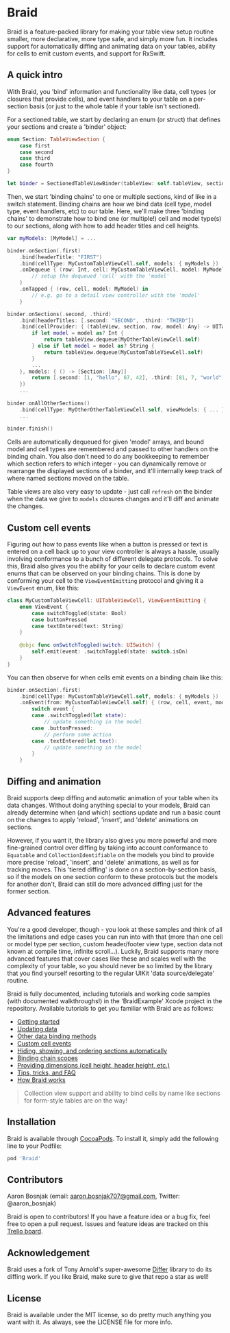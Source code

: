 # Braid

Braid is a feature-packed library for making your table view setup routine smaller, more declarative, more type safe, and simply more fun. It 
includes support for automatically diffing and animating data on your tables, ability for cells to emit custom events, and support for RxSwift.

## A quick intro

With Braid, you 'bind' information and functionality like data, cell types (or closures that provide cells), and event handlers to your table on a 
per-section basis (or just to the whole table if your table isn't sectioned). 

For a sectioned table, we start by declaring an enum (or struct) that defines your sections and create a 'binder' object:

```swift
enum Section: TableViewSection {
    case first
    case second
    case third
    case fourth
}

let binder = SectionedTableViewBinder(tableView: self.tableView, sectionedBy: Section.self)
```

Then, we start 'binding chains' to one or multiple sections, kind of like in a switch statement. Binding chains are how we bind data (cell type,
model type, event handlers, etc) to our table. Here, we'll make three 'binding chains' to demonstrate how to bind one (or multiple!) cell and
model type(s) to our sections, along with how to add header titles and cell heights.

```swift
var myModels: [MyModel] = ...

binder.onSection(.first)
    .bind(headerTitle: "FIRST")
    .bind(cellType: MyCustomTableViewCell.self, models: { myModels })
    .onDequeue { (row: Int, cell: MyCustomTableViewCell, model: MyModel) in
        // setup the dequeued 'cell' with the 'model'
    }
    .onTapped { (row, cell, model: MyModel) in
        // e.g. go to a detail view controller with the 'model'
    }

binder.onSections(.second, .third)
    .bind(headerTitles: [.second: "SECOND", .third: "THIRD"])
    .bind(cellProvider: { (tableView, section, row, model: Any) -> UITableViewCell in 
        if let model = model as? Int {
            return tableView.dequeue(MyOtherTableViewCell.self)
        } else if let model = model as? String {
            return tableView.dequeue(MyCustomTableViewCell.self)
        }
        ...
    }, models: { () -> [Section: [Any]]
        return [.second: [1, "hello", 67, 42], .third: [81, 7, "world"]
    })
    ...
    
binder.onAllOtherSections()
    .bind(cellType: MyOtherOtherTableViewCell.self, viewModels: { ... })
    ...
    
binder.finish()
```

Cells are automatically dequeued for given 'model' arrays, and bound model and cell types are remembered and passed to other handlers on
the binding chain. You also don't need to do any bookkeeping to remember which section refers to which integer - you can dynamically
remove or rearrange the displayed sections of a binder, and it'll internally keep track of where named sections moved on the table. 

Table views are also very easy to update - just call `refresh` on the binder when the data we give to `models` closures changes and it'll diff
and animate the changes.

## Custom cell events

Figuring out how to pass events like when a button is pressed or text is entered on a cell back up to your view controller is always a hassle, 
usually involving conformance to a bunch of different delegate protocols. To solve this, Braid also gives you the ability for your cells to 
declare custom event enums that can be observed on your binding chains. This is done by conforming your cell to the `ViewEventEmitting` 
protocol and giving it a `ViewEvent` enum, like this:

```swift
class MyCustomTableViewCell: UITableViewCell, ViewEventEmitting {
    enum ViewEvent {
        case switchToggled(state: Bool)
        case buttonPressed
        case textEntered(text: String)
    }
    
    @objc func onSwitchToggled(switch: UISwitch) {
        self.emit(event: .switchToggled(state: switch.isOn)
    }
}
```

You can then observe for when cells emit events on a binding chain like this:

```swift
binder.onSection(.first)
    .bind(cellType: MyCustomTableViewCell.self, models: { myModels })
    .onEvent(from: MyCustomTableViewCell.self) { (row, cell, event, model: MyModel) in
        switch event {
        case .switchToggled(let state):
            // update something in the model
        case .buttonPressed:
            // perform some action
        case .textEntered(let text):
            // update something in the model
        }
    }
```

## Diffing and animation

Braid supports deep diffing and automatic animation of your table when its data changes. Without doing anything special to your models,
Braid can already determine when (and which) sections update and run a basic count on the changes to apply 'reload', 'insert', and 'delete'
animations on sections. 

However, if you want it, the library also gives you more powerful and more fine-grained control over diffing by taking into account conformance
to `Equatable` and `CollectionIdentifiable` on the models you bind to provide more precise 'reload', 'insert', and 'delete' animations, as 
well as for tracking moves.  This 'tiered diffing' is done on a section-by-section basis, so if the models on one section conform to these 
protocols but the models for another don't, Braid can still do more advanced diffing just for the former section.

## Advanced features

You're a good developer, though - you look at these samples and think of all the limitations and edge cases you can run into with that (more
than one cell or model type per section, custom header/footer view type, section data not known at compile time, infinite scroll...). Luckily, 
Braid supports many more advanced features that cover cases like these and scales well with the complexity of your table, so you should 
never be so limited by the library that you find yourself resorting to the regular UIKit 'data source/delegate' routine.

Braid is fully documented, including tutorials and working code samples (with documented walkthroughs!) in the 'BraidExample' Xcode 
project in the repository. Available tutorials to get you familiar with Braid are as follows:

- [Getting started](https://github.com/Saelyria/Braid/tree/master/Documentation/1-GettingStarted.md)
- [Updating data](https://github.com/Saelyria/Braid/tree/master/Documentation/2-UpdatingData.md)
- [Other data binding methods](https://github.com/Saelyria/Braid/tree/master/Documentation/3-DataBindingMethods.md)
- [Custom cell events](https://github.com/Saelyria/Braid/tree/master/Documentation/4-CustomCellEvents)
- [Hiding, showing, and ordering sections automatically](https://github.com/Saelyria/Braid/tree/master/Documentation/5-SectionDisplayBehaviour.md)
- [Binding chain scopes](https://github.com/Saelyria/Braid/tree/master/Documentation/6-AdvancedBindingChains.md)
- [Providing dimensions (cell height, header height, etc.)](https://github.com/Saelyria/Braid/tree/master/Documentation/7-ProvidingDimensions.md)
- [Tips, tricks, and FAQ](https://github.com/Saelyria/Braid/tree/master/Documentation/8-TipsTricksFAQ.md)
- [How Braid works](https://github.com/Saelyria/Braid/tree/master/Documentation/9-HowItWorks.md)

> Collection view support and ability to bind cells by name like sections for form-style tables are on the way!

## Installation

Braid is available through [CocoaPods](http://cocoapods.org). To install it, simply add the following line to your Podfile:

```ruby
pod 'Braid'
```

## Contributors

Aaron Bosnjak (email: aaron.bosnjak707@gmail.com, Twitter: @aaron_bosnjak)

Braid is open to contributors! If you have a feature idea or a bug fix, feel free to open a pull request. Issues and feature ideas are tracked on
this [Trello board](https://trello.com/b/8knAHovD/tableau).

## Acknowledgement

Braid uses a fork of Tony Arnold's super-awesome [Differ](https://github.com/tonyarnold/Differ) library to do its diffing work. If you like 
Braid, make sure to give that repo a star as well!

## License

Braid is available under the MIT license, so do pretty much anything you want with it. As always, see the LICENSE file for more info.

